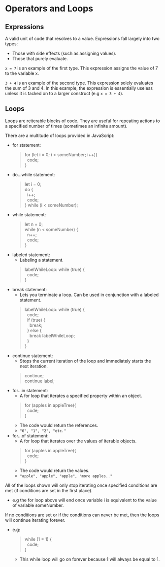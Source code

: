# Operators and Loops

## Expressions

A valid unit of code that resolves to a value. Expressions fall largely into two types:

- Those with side effects (such as assigning values).
- Those that purely evaluate.

`x = 7` is an example of the first type. This expression assigns the value of 7 to the variable x.

`3 + 4` is an example of the second type. This expression solely evaluates the sum of 3 and 4. In this example, the expression is essentially useless unless it is tacked on to a larger construct (e.g `x = 3 + 4`).

## Loops

Loops are reiterable blocks of code. They are useful for repeating actions to a specified number of times (sometimes an infinite amount).

There are a multitude of loops provided in JavaScript:

- for statement:
  > for (let i = 0; i < someNumber; i++){  
  > &nbsp;&nbsp;code;  
  > }  
- do...while statement:
  > let i = 0;  
  > do {  
  > &nbsp;&nbsp;i++;  
  > &nbsp;&nbsp;code;  
  > } while (i < someNumber);  
- while statement:
  > let n = 0;  
  > while (n < someNumber) {  
  > &nbsp;&nbsp;n++;  
  > &nbsp;&nbsp;code;  
  > }
- labeled statement:
  - Labeling a statement.
  > labelWhileLoop: while (true) {  
  > &nbsp;&nbsp;code;  
  > }  
- break statement:
  - Lets you terminate a loop. Can be used in conjunction with a labeled statement.
  > labelWhileLoop: while (true) {  
  > &nbsp;&nbsp;code;  
  > &nbsp;&nbsp;if (true) {  
  > &nbsp;&nbsp;&nbsp;&nbsp;break;  
  > &nbsp;&nbsp;} else {  
  > &nbsp;&nbsp;&nbsp;&nbsp;break labelWhileLoop;  
  > &nbsp;&nbsp;}  
  > }
- continue statement:
  - Stops the current iteration of the loop and immediately starts the next iteration.
  > continue;  
  > continue label;
- for...in statement:
  - A for loop that iterates a specified property within an object.
  > for (apples in appleTree){  
  > &nbsp;&nbsp;code;  
  > }
  - The code would return the references.
  - `"0", "1", "2", "etc."`
- for...of statement:
  - A for loop that iterates over the values of iterable objects.
  > for (apples in appleTree){  
  > &nbsp;&nbsp;code;  
  > }
  - The code would return the values.
  - `"apple", "apple", "apple", "more apples.."`

All of the loops shown will only stop iterating once specified conditions are met (if conditions are set in the first place).

- e.g the for loop above will end once variable i is equivalent to the value of variable someNumber.

If no conditions are set or if the conditions can never be met, then the loops will continue iterating forever.

- e.g:
  > while (1 = 1) {  
  > &nbsp;&nbsp;code;  
  > }  
  - This while loop will go on forever because 1 will always be equal to 1.
